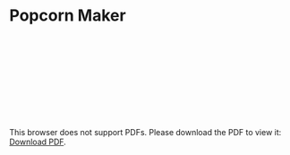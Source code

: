 # Popcorn Maker

<object data="../assets/PopcornMakerManual.pdf" type="application/pdf" width="100%" height="850px">
    <embed src="../assets/PopcornMakerManual.pdf">
        <p>This browser does not support PDFs. Please download the PDF to view it: <a href="http://timcmartin.github.io/user_manuals/assets/PopcornMakerManual.pdf">Download PDF</a>.</p>
    </embed>
</object>

